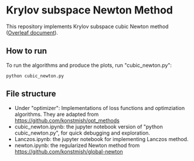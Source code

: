 # Krylov subspace Newton Method

This repository implements Krylov subspace cubic Newton method ([Overleaf document](https://www.overleaf.com/5933328532vkddhzzkhkjb)). 
## How to run
To run the algorithms and produce the plots, run "cubic_newton.py": 
```
python cubic_newton.py
```
## File structure
- Under "optimizer": Implementations of loss functions and optimziation algorithms. They are adapted from https://github.com/konstmish/opt_methods
- cubic_newton.ipynb: the jupyter notebook version of "python cubic_newton.py", for quick debugging and exploration. 
- Lanczos.ipynb: the jupyter notebook for implementing Lanczos method. 
- newton.ipynb: the regularized Newton method from https://github.com/konstmish/global-newton